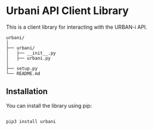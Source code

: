 # Urbani API Client Library

This is a client library for interacting with the URBAN-i API.

```shell
urbani/
│
├── urbani/
│   ├── __init__.py
│   ├── urbani.py
│
├── setup.py
└── README.md
```


## Installation

You can install the library using pip:

```shell

pip3 install urbani

```

